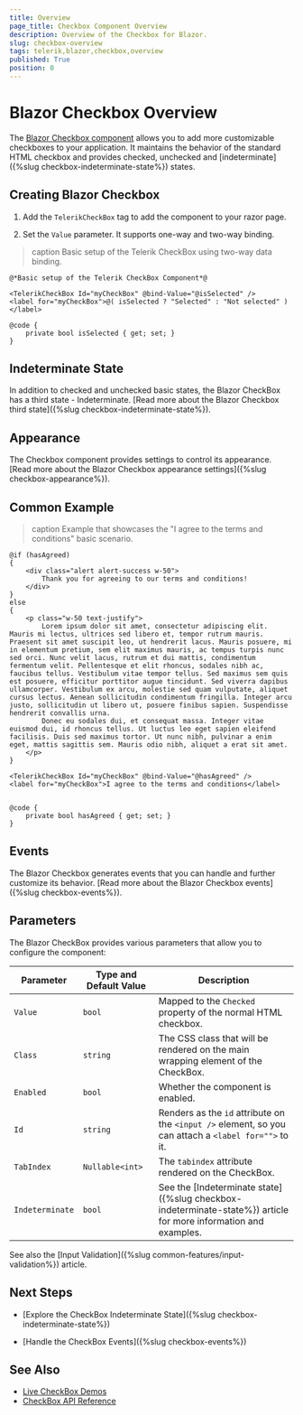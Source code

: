 ```yaml
---
title: Overview
page_title: Checkbox Component Overview
description: Overview of the Checkbox for Blazor.
slug: checkbox-overview
tags: telerik,blazor,checkbox,overview
published: True
position: 0
---
```


# Blazor Checkbox Overview

The <a href="https://www.telerik.com/blazor-ui/checkbox" target="_blank">Blazor Checkbox component</a> allows you to add more customizable checkboxes to your application. It maintains the behavior of the standard HTML checkbox and provides checked, unchecked and [indeterminate]({%slug checkbox-indeterminate-state%}) states.

## Creating Blazor Checkbox

1. Add the `TelerikCheckBox` tag to add the component to your razor page.

1. Set the `Value` parameter. It supports one-way and two-way binding.


>caption Basic setup of the Telerik CheckBox using two-way data binding.

````CSHTML
@*Basic setup of the Telerik CheckBox Component*@

<TelerikCheckBox Id="myCheckBox" @bind-Value="@isSelected" />
<label for="myCheckBox">@( isSelected ? "Selected" : "Not selected" )</label>

@code {
    private bool isSelected { get; set; }
}
````

## Indeterminate State

In addition to checked and unchecked basic states, the Blazor CheckBox has a third state - Indeterminate. [Read more about the Blazor Checkbox third state]({%slug checkbox-indeterminate-state%}).

## Appearance

The Checkbox component provides settings to control its appearance. [Read more about the Blazor Checkbox appearance settings]({%slug checkbox-appearance%}).

## Common Example

>caption Example that showcases the "I agree to the terms and conditions" basic scenario.

````CSHTML
@if (hasAgreed)
{
    <div class="alert alert-success w-50">
        Thank you for agreeing to our terms and conditions!
    </div>
}
else
{
    <p class="w-50 text-justify">
        Lorem ipsum dolor sit amet, consectetur adipiscing elit. Mauris mi lectus, ultrices sed libero et, tempor rutrum mauris. Praesent sit amet suscipit leo, ut hendrerit lacus. Mauris posuere, mi in elementum pretium, sem elit maximus mauris, ac tempus turpis nunc sed orci. Nunc velit lacus, rutrum et dui mattis, condimentum fermentum velit. Pellentesque et elit rhoncus, sodales nibh ac, faucibus tellus. Vestibulum vitae tempor tellus. Sed maximus sem quis est posuere, efficitur porttitor augue tincidunt. Sed viverra dapibus ullamcorper. Vestibulum ex arcu, molestie sed quam vulputate, aliquet cursus lectus. Aenean sollicitudin condimentum fringilla. Integer arcu justo, sollicitudin ut libero ut, posuere finibus sapien. Suspendisse hendrerit convallis urna.
        Donec eu sodales dui, et consequat massa. Integer vitae euismod dui, id rhoncus tellus. Ut luctus leo eget sapien eleifend facilisis. Duis sed maximus tortor. Ut nunc nibh, pulvinar a enim eget, mattis sagittis sem. Mauris odio nibh, aliquet a erat sit amet.
    </p>
}

<TelerikCheckBox Id="myCheckBox" @bind-Value="@hasAgreed" />
<label for="myCheckBox">I agree to the terms and conditions</label>


@code {
    private bool hasAgreed { get; set; }
}
````

## Events

The Blazor Checkbox generates events that you can handle and further customize its behavior. [Read more about the Blazor Checkbox events]({%slug checkbox-events%}).

## Parameters

The Blazor CheckBox provides various parameters that allow you to configure the component:

<style>
    article style + table {
        table-layout: auto;
        word-break: normal;
    }
</style>
| Parameter | Type and Default Value | Description |
| ----------- | ----------- | ----------- |
| `Value` | `bool` | Mapped to the `Checked` property of the normal HTML checkbox. |
| `Class` | `string` | The CSS class that will be rendered on the main wrapping element of the CheckBox. |
| `Enabled` | `bool` | Whether the component is enabled. |
| `Id` | `string` | Renders as the `id` attribute on the `<input />` element, so you can attach a `<label for="">` to it. |
| `TabIndex` | `Nullable<int>` | The `tabindex` attribute rendered on the CheckBox. |
| `Indeterminate` | `bool` | See the [Indeterminate state]({%slug checkbox-indeterminate-state%}) article for more information and examples. |

See also the [Input Validation]({%slug common-features/input-validation%}) article.

## Next Steps

* [Explore the CheckBox Indeterminate State]({%slug checkbox-indeterminate-state%})

* [Handle the CheckBox Events]({%slug checkbox-events%})

## See Also

* [Live CheckBox Demos](https://demos.telerik.com/blazor-ui/checkbox/overview)
* [CheckBox API Reference](https://docs.telerik.com/blazor-ui/api/Telerik.Blazor.Components.TelerikCheckBox-1)
